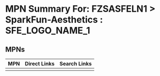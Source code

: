 



# MPN Summary For: FZSASFELN1 > SparkFun-Aesthetics : SFE_LOGO_NAME_1

## MPNs
  

|MPN|Direct Links|Search Links|
| :--- | :--- | :--- |
||||
